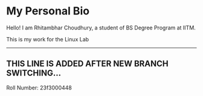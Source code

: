 # My Personal Bio



Hello! I am Rhitambhar Choudhury, a student of BS Degree Program at IITM.

This is my work for the Linux Lab

---
THIS LINE IS ADDED AFTER NEW BRANCH SWITCHING...
---

Roll Number: 23f3000448



